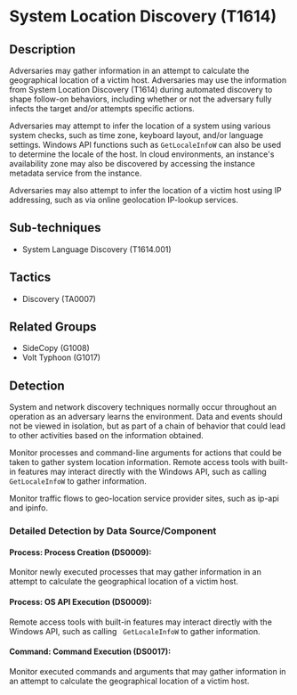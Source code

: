 # System Location Discovery (T1614)

## Description

Adversaries may gather information in an attempt to calculate the geographical location of a victim host. Adversaries may use the information from System Location Discovery (T1614) during automated discovery to shape follow-on behaviors, including whether or not the adversary fully infects the target and/or attempts specific actions.

Adversaries may attempt to infer the location of a system using various system checks, such as time zone, keyboard layout, and/or language settings. Windows API functions such as ```GetLocaleInfoW``` can also be used to determine the locale of the host. In cloud environments, an instance's availability zone may also be discovered by accessing the instance metadata service from the instance.

Adversaries may also attempt to infer the location of a victim host using IP addressing, such as via online geolocation IP-lookup services.

## Sub-techniques
- System Language Discovery (T1614.001)

## Tactics
- Discovery (TA0007)

## Related Groups
- SideCopy (G1008)
- Volt Typhoon (G1017)

## Detection
System and network discovery techniques normally occur throughout an operation as an adversary learns the environment. Data and events should not be viewed in isolation, but as part of a chain of behavior that could lead to other activities based on the information obtained.

Monitor processes and command-line arguments for actions that could be taken to gather system location information. Remote access tools with built-in features may interact directly with the Windows API, such as calling ``` GetLocaleInfoW``` to gather information.

Monitor traffic flows to geo-location service provider sites, such as ip-api and ipinfo.

### Detailed Detection by Data Source/Component
#### Process: Process Creation (DS0009): 
Monitor newly executed processes that may gather information in an attempt to calculate the geographical location of a victim host.

#### Process: OS API Execution (DS0009): 
Remote access tools with built-in features may interact directly with the Windows API, such as calling ``` GetLocaleInfoW``` to gather information.

#### Command: Command Execution (DS0017): 
Monitor executed commands and arguments that may gather information in an attempt to calculate the geographical location of a victim host.


